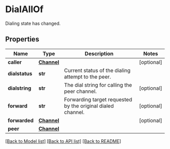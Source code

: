 # DialAllOf

Dialing state has changed.
## Properties
Name | Type | Description | Notes
------------ | ------------- | ------------- | -------------
**caller** | [**Channel**](Channel.md) |  | [optional] 
**dialstatus** | **str** | Current status of the dialing attempt to the peer. | 
**dialstring** | **str** | The dial string for calling the peer channel. | [optional] 
**forward** | **str** | Forwarding target requested by the original dialed channel. | [optional] 
**forwarded** | [**Channel**](Channel.md) |  | [optional] 
**peer** | [**Channel**](Channel.md) |  | 

[[Back to Model list]](../README.md#documentation-for-models) [[Back to API list]](../README.md#documentation-for-api-endpoints) [[Back to README]](../README.md)


